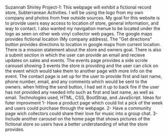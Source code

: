 Suzannah Shirley
Project-1: This webpage will exhibit a fictional record store, Subterranean Activities. I will be using the logo from my own company and photos from free outside sources. My goal for this website is to provide users easy access to location of store, general information, and way to contact. I also wanted my navigation menue to be located under the logo as seen on other web vinyl collector web pages. 
The google maps provides fictional location (My company address). The "Get directions" button provides directions to location in google maps from current location. 
There is a mission statement about the store and owners goal.
There is also a submit section in which the user can provide an email and recieve updates on sales and events.
The events page provides a side scrole carousel showing 3 events the store is providing and the user can click on the event which would take them to another page with more info on the event. The contact page is set up for the user to provide first and last name, phone number, email, and any comments which would be sent to the owners. when hitting the send button, I had set it up to back fire if the user has not provided any needed info such as first and last name, as well as email. 
Technologies used, HTML, CSS, BootStrap, and JavaScript. 
Ideas for futer improvment
1- Have a product page which could list a pick of the week and users could purchase through the webpage.
2- Have a community page wich collectors could share their love for music into a group chat.
3- Include another carousel on the home page that shows pictures of the fictional store so users have a better understanding of what the store provides.  